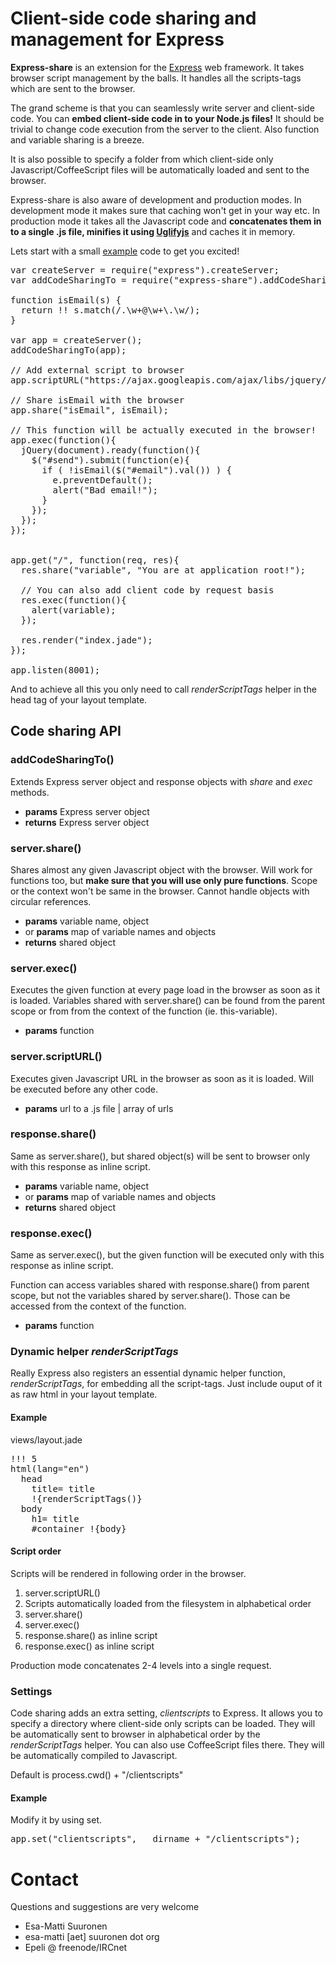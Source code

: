 
# Client-side code sharing and management for Express

**Express-share** is an extension for the [Express][] web framework. It takes
browser script management by the balls.  It handles all the scripts-tags which
are sent to the browser.

The grand scheme is that you can seamlessly write server and client-side code.
You can **embed client-side code in to your Node.js files!** It should be
trivial to change code execution from the server to the client. Also function
and variable sharing is a breeze.

It is also possible to specify a folder from which client-side only
Javascript/CoffeeScript files will be automatically loaded and sent to the
browser.

Express-share is also aware of development and production modes. In development
mode it makes sure that caching won't get in your way etc. In production mode
it takes all the Javascript code and **concatenates them in to a single .js
file, minifies it using [Uglifyjs][]** and caches it in memory.


Lets start with a small [example][] code to get you excited!


<pre>
var createServer = require("express").createServer;
var addCodeSharingTo = require("express-share").addCodeSharingTo;

function isEmail(s) {
  return !! s.match(/.\w+@\w+\.\w/);
}

var app = createServer();
addCodeSharingTo(app);

// Add external script to browser
app.scriptURL("https://ajax.googleapis.com/ajax/libs/jquery/1.5/jquery.min.js");

// Share isEmail with the browser
app.share("isEmail", isEmail);

// This function will be actually executed in the browser!
app.exec(function(){
  jQuery(document).ready(function(){
    $("#send").submit(function(e){
      if ( !isEmail($("#email").val()) ) {
        e.preventDefault();
        alert("Bad email!");
      }
    });
  });
});


app.get("/", function(req, res){
  res.share("variable", "You are at application root!");

  // You can also add client code by request basis
  res.exec(function(){
    alert(variable);
  });

  res.render("index.jade");
});

app.listen(8001);
</pre>

And to achieve all this you only need to call *renderScriptTags* helper in the
head tag of your layout template.


## Code sharing API

###  addCodeSharingTo()

Extends Express server object and response objects with *share* and *exec*
methods.

- **params** Express server object
- **returns** Express server object

### server.share()

Shares almost any given Javascript object with the browser. Will work for
functions too, but **make sure that you will use only pure functions**. Scope
or the context won't be same in the browser. Cannot handle objects with
circular references.

- **params** variable name, object
- or **params** map of variable names and objects
- **returns** shared object

### server.exec()

Executes the given function at every page load in the browser as soon as it is
loaded. Variables shared with server.share() can be found from the parent scope
or from from the context of the function (ie. this-variable).

- **params** function


### server.scriptURL()

Executes given Javascript URL in the browser as soon as it is loaded. Will be
executed before any other code.

- **params** url to a .js file | array of urls


### response.share()

Same as server.share(), but shared object(s) will be sent to browser only with
this response as inline script.

- **params** variable name, object
- or **params** map of variable names and objects
- **returns** shared object

### response.exec()

Same as server.exec(), but the given function will be executed only with this
response as inline script. 

Function can access variables shared with response.share() from parent scope,
but not the variables shared by server.share(). Those can be accessed from the
context of the function.

- **params** function



### Dynamic helper *renderScriptTags*

Really Express also registers an essential dynamic helper function,
*renderScriptTags*, for embedding all the script-tags. Just include ouput of
it as raw html in your layout template.

#### Example

views/layout.jade

<pre>
!!! 5                                
html(lang="en")                      
  head                               
    title= title                     
    !{renderScriptTags()}              
  body                               
    h1= title                        
    #container !{body}               
</pre>


#### Script order

Scripts will be rendered in following order in the browser.

1. server.scriptURL()
2. Scripts automatically loaded from the filesystem in alphabetical order
3. server.share()
4. server.exec()
5. response.share() as inline script
6. response.exec() as inline script

Production mode concatenates 2-4 levels into a single request.

### Settings

Code sharing adds an extra setting, *clientscripts* to Express. It allows you
to specify a directory where client-side only scripts can be loaded. They will
be automatically sent to browser in alphabetical order by the
*renderScriptTags* helper. You can also use CoffeeScript files there. They will
be automatically compiled to Javascript.

Default is process.cwd() + "/clientscripts"

#### Example

Modify it by using set.

<pre>
app.set("clientscripts", __dirname + "/clientscripts");
</pre>


# Contact

Questions and suggestions are very welcome

- Esa-Matti Suuronen
- esa-matti [aet] suuronen dot org
- Epeli @ freenode/IRCnet



[Express]: http://expressjs.com/
[Node.js]: http://nodejs.org/
[Zappa]: https://github.com/mauricemach/zappa
[Uglifyjs]: https://github.com/mishoo/UglifyJS
[example]: https://github.com/epeli/reallyexpress/tree/master/examples/simple

